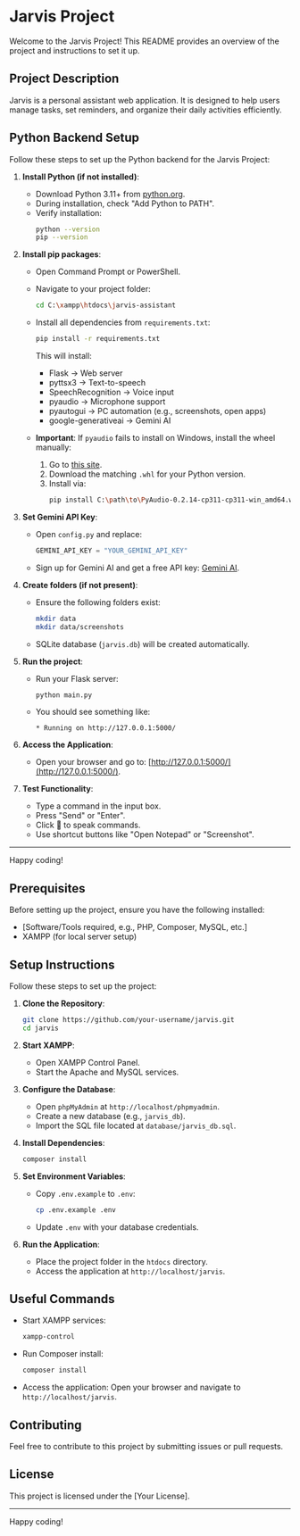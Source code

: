 # Jarvis Project

Welcome to the Jarvis Project! This README provides an overview of the project and instructions to set it up.

## Project Description

Jarvis is a personal assistant web application. It is designed to help users manage tasks, set reminders, and organize their daily activities efficiently.

## Python Backend Setup

Follow these steps to set up the Python backend for the Jarvis Project:

1. **Install Python (if not installed)**:
    - Download Python 3.11+ from [python.org](https://www.python.org/).
    - During installation, check "Add Python to PATH".
    - Verify installation:
      ```bash
      python --version
      pip --version
      ```

2. **Install pip packages**:
    - Open Command Prompt or PowerShell.
    - Navigate to your project folder:
      ```bash
      cd C:\xampp\htdocs\jarvis-assistant
      ```
    - Install all dependencies from `requirements.txt`:
      ```bash
      pip install -r requirements.txt
      ```
      This will install:
      - Flask → Web server
      - pyttsx3 → Text-to-speech
      - SpeechRecognition → Voice input
      - pyaudio → Microphone support
      - pyautogui → PC automation (e.g., screenshots, open apps)
      - google-generativeai → Gemini AI

    - **Important**: If `pyaudio` fails to install on Windows, install the wheel manually:
      1. Go to [this site](https://www.lfd.uci.edu/~gohlke/pythonlibs/#pyaudio).
      2. Download the matching `.whl` for your Python version.
      3. Install via:
         ```bash
         pip install C:\path\to\PyAudio‑0.2.14‑cp311‑cp311‑win_amd64.whl
         ```

3. **Set Gemini API Key**:
    - Open `config.py` and replace:
      ```python
      GEMINI_API_KEY = "YOUR_GEMINI_API_KEY"
      ```
    - Sign up for Gemini AI and get a free API key: [Gemini AI](https://developers.google.com/).

4. **Create folders (if not present)**:
    - Ensure the following folders exist:
      ```bash
      mkdir data
      mkdir data/screenshots
      ```
    - SQLite database (`jarvis.db`) will be created automatically.

5. **Run the project**:
    - Run your Flask server:
      ```bash
      python main.py
      ```
    - You should see something like:
      ```
      * Running on http://127.0.0.1:5000/
      ```

6. **Access the Application**:
    - Open your browser and go to: [http://127.0.0.1:5000/](http://127.0.0.1:5000/).

7. **Test Functionality**:
    - Type a command in the input box.
    - Press "Send" or "Enter".
    - Click 🎤 to speak commands.
    - Use shortcut buttons like "Open Notepad" or "Screenshot".

---
Happy coding!

## Prerequisites

Before setting up the project, ensure you have the following installed:
- [Software/Tools required, e.g., PHP, Composer, MySQL, etc.]
- XAMPP (for local server setup)

## Setup Instructions

Follow these steps to set up the project:

1. **Clone the Repository**:
    ```bash
    git clone https://github.com/your-username/jarvis.git
    cd jarvis
    ```

2. **Start XAMPP**:
    - Open XAMPP Control Panel.
    - Start the Apache and MySQL services.

3. **Configure the Database**:
    - Open `phpMyAdmin` at `http://localhost/phpmyadmin`.
    - Create a new database (e.g., `jarvis_db`).
    - Import the SQL file located at `database/jarvis_db.sql`.

4. **Install Dependencies**:
    ```bash
    composer install
    ```

5. **Set Environment Variables**:
    - Copy `.env.example` to `.env`:
      ```bash
      cp .env.example .env
      ```
    - Update `.env` with your database credentials.

6. **Run the Application**:
    - Place the project folder in the `htdocs` directory.
    - Access the application at `http://localhost/jarvis`.

## Useful Commands

- Start XAMPP services:
  ```bash
  xampp-control
  ```
- Run Composer install:
  ```bash
  composer install
  ```
- Access the application:
  Open your browser and navigate to `http://localhost/jarvis`.

## Contributing

Feel free to contribute to this project by submitting issues or pull requests.

## License

This project is licensed under the [Your License].

---
Happy coding!